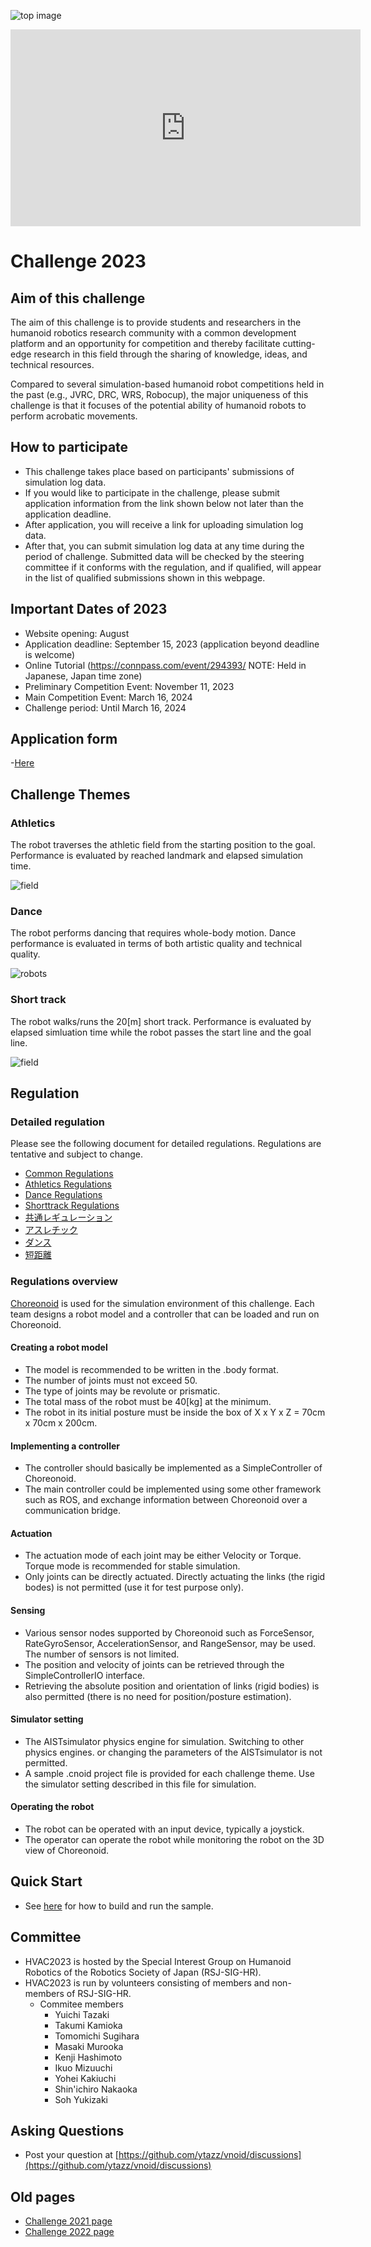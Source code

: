 <!--
![top image](fig/robot.png "Top Image")
-->
![top image](fig/hvac2021.png "Top Image")

<iframe width="560" height="315" src="https://www.youtube.com/embed/2xOmlHx2b4U" title="YouTube video player" frameborder="0" allow="accelerometer; autoplay; clipboard-write; encrypted-media; gyroscope; picture-in-picture" allowfullscreen></iframe>

# Challenge 2023

<!--
Under construction. Information is tentative.
-->

## Aim of this challenge

The aim of this challenge is to provide students and researchers in the humanoid robotics research community
 with a common development platform and an opportunity for competition and
 thereby facilitate cutting-edge research in this field
 through the sharing of knowledge, ideas, and technical resources.

Compared to several simulation-based humanoid robot competitions held in the past (e.g., JVRC, DRC, WRS, Robocup),
 the major uniqueness of this challenge is that it focuses of the potential ability of humanoid robots to perform acrobatic movements.

## How to participate

- This challenge takes place based on participants' submissions of simulation log data.
- If you would like to participate in the challenge, please submit application information
  from the link shown below not later than the application deadline.
- After application, you will receive a link for uploading simulation log data.
- After that, you can submit simulation log data at any time during the period of challenge.
  Submitted data will be checked by the steering committee if it conforms with the regulation,
   and if qualified, will appear in the list of qualified submissions shown in this webpage.

## Important Dates of 2023

- Website opening: August
- Application deadline: September 15, 2023 (application beyond deadline is welcome)
- Online Tutorial (https://connpass.com/event/294393/  NOTE: Held in Japanese, Japan time zone)
- Preliminary Competition Event: November 11, 2023
- Main Competition Event: March 16, 2024
- Challenge period: Until March 16, 2024

## Application form

<!--
Now being prepared.
-->

-[Here](https://docs.google.com/forms/d/e/1FAIpQLScJD0zL3r_wv2M09Hj_TMIfLwAr0-pc8-OSdCSNlDXvBhAdZg/viewform?usp=sf_link)

<!--
2022
[Here](https://docs.google.com/forms/d/e/1FAIpQLSdFkUbLTEVpoHGqvfrTeW59-84Kaf-RCNaI9FLpQUu1h0EpCQ/viewform?usp=sf_link)
-->

## Challenge Themes

### Athletics

The robot traverses the athletic field from the starting position to the goal.
Performance is evaluated by reached landmark and elapsed simulation time.

![field](fig/field_athletics2023.png "Athletics Field")

### Dance

The robot performs dancing that requires whole-body motion.
Dance performance is evaluated in terms of both artistic quality and technical quality.

![robots](fig/dance2023.png "Robot models used for dance performance")

<!--
- [Results](https://ytazz.github.io/vnoid/results_athletics2022.html)
-->

### Short track

The robot walks/runs the 20[m] short track.
Performance is evaluated by elapsed simluation time while the robot passes the start line and the goal line.

![field](fig/field_shorttrack2022.png "Short-track Field")

<!--
- [Results](https://ytazz.github.io/vnoid/results_shorttrack2022.html)
-->

<!--
### Free-style performance

The robot performs something extraordinary.
How to evaluate the quality of free-tyle performance is T.B.D.

![field](fig/field_performance2022.png "Free-style Performance Field")
-->

## Regulation

### Detailed regulation

Please see the following document for detailed regulations.
Regulations are tentative and subject to change.
- [Common Regulations](https://docs.google.com/document/d/1hL-ns9MkidtIpFoKp9cHbZRFIo1nW6Ego-rR1P4yRMM/edit?usp=sharing)
- [Athletics Regulations](https://docs.google.com/document/d/1WNHcZ7FfaSInEFvoUKmaJLhk5DHf0tpzMpSAXry-yVk/edit?usp=sharing)
- [Dance Regulations](https://docs.google.com/document/d/1HiyRylE11WXyljx85HUTuemjwWejz7O3PF82FPFGrFs/edit?usp=sharing)
- [Shorttrack Regulations](https://docs.google.com/document/d/1Vv8XXraaJvP1Y915PREzVQYeKrLEQcASY0MD5nD3D0c/edit?usp=sharing)
- [共通レギュレーション](https://docs.google.com/document/d/1dcAGtvMtwe-3d4sP9VaLWPo771_S5pBR--lq0CypRls/edit?usp=sharing)
- [アスレチック](https://docs.google.com/document/d/1ib7GlNOn1qRKZZ-hGxog0hHFQIQzdH84j6EV4cKOJnc/edit?usp=sharing)
- [ダンス](https://docs.google.com/document/d/1AZ8EWB1Y8ITu5elp3QQBQHv5C-FL7t1HwnD2UbKIIa0/edit?usp=sharing)
- [短距離](https://docs.google.com/document/d/1hnAQm6T4lx1NdhgrTaBNoMrfIc3fg87qDnvxAWstkNM/edit?usp=sharing)

### Regulations overview

[Choreonoid](https://www.choreonoid.org/) is used for the simulation environment of this challenge.
Each team designs a robot model and a controller that can be loaded and run on Choreonoid.

#### Creating a robot model

- The model is recommended to be written in the .body format.
- The number of joints must not exceed 50.
- The type of joints may be revolute or prismatic.
- The total mass of the robot must be 40[kg] at the minimum.
- The robot in its initial posture must be inside the box of X x Y x Z = 70cm x 70cm x 200cm.

#### Implementing a controller

- The controller should basically be implemented as a SimpleController of Choreonoid.
- The main controller could be implemented using some other framework such as ROS,
  and exchange information between Choreonoid over a communication bridge.

#### Actuation
- The actuation mode of each joint may be either Velocity or Torque.
  Torque mode is recommended for stable simulation.
- Only joints can be directly actuated.
  Directly actuating the links (the rigid bodes) is not permitted (use it for test purpose only).
  
#### Sensing
- Various sensor nodes supported by Choreonoid such as ForceSensor, RateGyroSensor, AccelerationSensor, and RangeSensor, may be used.
  The number of sensors is not limited.
- The position and velocity of joints can be retrieved through the SimpleControllerIO interface.
- Retrieving the absolute position and orientation of links (rigid bodies) is also permitted
  (there is no need for position/posture estimation).

#### Simulator setting
- The AISTsimulator physics engine for simulation.
  Switching to other physics engines. or changing the parameters of the AISTsimulator is not permitted.
- A sample .cnoid project file is provided for each challenge theme.
  Use the simulator setting described in this file for simulation.

#### Operating the robot
- The robot can be operated with an input device, typically a joystick.
- The operator can operate the robot while monitoring the robot on the 3D view of Choreonoid.


## Quick Start
- See [here](https://ytazz.github.io/vnoid/build_sample_2022.html) for how to build and run the sample.

## Committee

- HVAC2023 is hosted by the Special Interest Group on Humanoid Robotics of the Robotics Society of Japan (RSJ-SIG-HR).
- HVAC2023 is run by volunteers consisting of members and non-members of RSJ-SIG-HR.
  - Commitee members
    - Yuichi Tazaki
    - Takumi Kamioka
    - Tomomichi Sugihara
    - Masaki Murooka
    - Kenji Hashimoto
    - Ikuo Mizuuchi
    - Yohei Kakiuchi
    - Shin'ichiro Nakaoka
    - Soh Yukizaki


## Asking Questions
- Post your question at [https://github.com/ytazz/vnoid/discussions](https://github.com/ytazz/vnoid/discussions)

## Old pages
- [Challenge 2021 page](https://ytazz.github.io/vnoid/index2021.html)
- [Challenge 2022 page](https://ytazz.github.io/vnoid/index2022.html)
